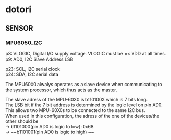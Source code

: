 # dotori
## SENSOR
### MPU6050_I2C

p8: VLOGIC, Digital I/O supply voltage. VLOGIC must be =< VDD at all times.  
p9: AD0, I2C Slave Address LSB

p23: SCL, I2C serial clock  
p24: SDA, I2C serial data

The MPU60X0 alwalys operates as a slave device when communicating to the system processor, which thus acts as the master.

The slave adress of the MPU-60X0 is b110100X which is 7 bits long.  
The LSB bit if the 7 bit address is determined by the logic level on pin AD0.  
This allows two MPU-60X0s to be connected to the same I2C bus.  
When used in this configuration, the adress of the one of the devices/the other should be  
 -> b1101000(pin AD0 is logic to low): 0x68  
 -> ~~b1101001(pin AD0 is logic to high)  ~~
 




